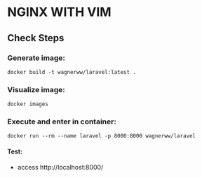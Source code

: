 # NGINX WITH VIM

## Check Steps

### Generate image:
    docker build -t wagnerww/laravel:latest .

### Visualize image:
    docker images

### Execute and enter in container:
    docker run --rm --name laravel -p 8000:8000 wagnerww/laravel

#### Test:
- access
        http://localhost:8000/

